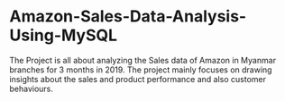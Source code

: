 # Amazon-Sales-Data-Analysis-Using-MySQL
The Project is all about analyzing the Sales data of Amazon in Myanmar branches for 3 months in 2019. The project mainly focuses on drawing insights about the sales and product performance and also customer behaviours.
